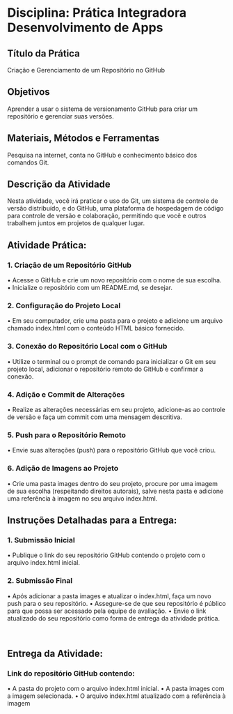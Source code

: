 # Disciplina: Prática Integradora Desenvolvimento de Apps

## Título da Prática 
Criação e Gerenciamento de um Repositório no GitHub


## Objetivos 
Aprender a usar o sistema de versionamento GitHub para criar um repositório e gerenciar suas versões.

## Materiais, Métodos e Ferramentas
Pesquisa na internet, conta no GitHub e conhecimento básico dos comandos Git.

## Descrição da Atividade
Nesta atividade, você irá praticar o uso do Git, um sistema de controle de versão distribuído, e do GitHub, uma plataforma de hospedagem de código para controle de versão e colaboração, permitindo que você e outros trabalhem juntos em projetos de qualquer lugar.


## Atividade Prática:

### 1. Criação de um Repositório GitHub
• Acesse o GitHub e crie um novo repositório com o nome de sua escolha.
• Inicialize o repositório com um README.md, se desejar.

### 2. Configuração do Projeto Local
• Em seu computador, crie uma pasta para o projeto e adicione um arquivo chamado index.html com o conteúdo HTML básico fornecido.

### 3. Conexão do Repositório Local com o GitHub
• Utilize o terminal ou o prompt de comando para inicializar o Git em seu projeto local, adicionar o repositório remoto do GitHub e confirmar a conexão.

### 4. Adição e Commit de Alterações
• Realize as alterações necessárias em seu projeto, adicione-as ao controle de versão e faça um commit com uma mensagem descritiva.

### 5. Push para o Repositório Remoto
• Envie suas alterações (push) para o repositório GitHub que você criou.

### 6. Adição de Imagens ao Projeto
• Crie uma pasta images dentro do seu projeto, procure por uma imagem de sua escolha (respeitando direitos autorais), salve nesta pasta e adicione uma referência à imagem no seu arquivo index.html.


## Instruções Detalhadas para a Entrega:

### 1. Submissão Inicial
• Publique o link do seu repositório GitHub contendo o projeto com o arquivo index.html inicial.

### 2. Submissão Final
• Após adicionar a pasta images e atualizar o index.html, faça um novo push para o seu repositório.
• Assegure-se de que seu repositório é público para que possa ser acessado pela equipe de avaliação.
• Envie o link atualizado do seu repositório como forma de entrega da atividade prática.

​
## Entrega da Atividade:

### Link do repositório GitHub contendo:
• A pasta do projeto com o arquivo index.html inicial.
• A pasta images com a imagem selecionada.
• O arquivo index.html atualizado com a referência à imagem
